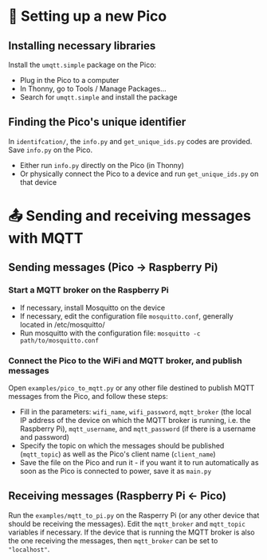 # :gift: Setting up a new Pico

## Installing necessary libraries

Install the `umqtt.simple` package on the Pico:
- Plug in the Pico to a computer
- In Thonny, go to Tools / Manage Packages...
- Search for `umqtt.simple` and install the package

## Finding the Pico's unique identifier

In `identifcation/`, the `info.py` and `get_unique_ids.py` codes are provided. Save `info.py` on the Pico.
- Either run `info.py` directly on the Pico (in Thonny)
- Or physically connect the Pico to a device and run `get_unique_ids.py` on that device

# :outbox_tray: Sending and receiving messages with MQTT

## Sending messages (Pico -> Raspberry Pi) 

### Start a MQTT broker on the Raspberry Pi

- If necessary, install Mosquitto on the device
- If necessary, edit the configuration file `mosquitto.conf`, generally located in /etc/mosquitto/
- Run mosquitto with the configuration file: `mosquitto -c path/to/mosquitto.conf`

### Connect the Pico to the WiFi and MQTT broker, and publish messages

Open `examples/pico_to_mqtt.py` or any other file destined to publish MQTT messages from the Pico, and follow these steps:
- Fill in the parameters: `wifi_name`, `wifi_password`, `mqtt_broker` (the local IP address of the device on which the MQTT broker is running, i.e. the Raspberry Pi), `mqtt_username`, and `mqtt_password` (if there is a username and password)
- Specify the topic on which the messages should be published (`mqtt_topic`) as well as the Pico's client name (`client_name`)
- Save the file on the Pico and run it - if you want it to run automatically as soon as the Pico is connected to power, save it as `main.py`

## Receiving messages (Raspberry Pi <- Pico)

Run the `examples/mqtt_to_pi.py` on the Rasperry Pi (or any other device that should be receiving the messages). Edit the `mqtt_broker` and `mqtt_topic` variables if necessary. If the device that is running the MQTT broker is also the one receiving the messages, then `mqtt_broker` can be set to `"localhost"`.